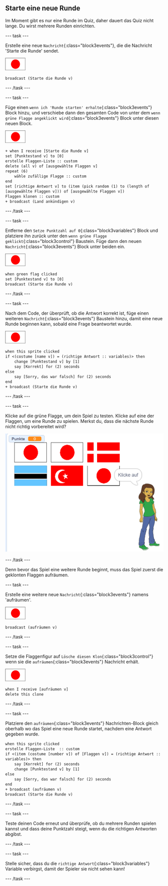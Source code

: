 ## Starte eine neue Runde

Im Moment gibt es nur eine Runde im Quiz, daher dauert das Quiz nicht lange. Du wirst mehrere Runden einrichten.

--- task ---

Erstelle eine neue `Nachricht`{:class="block3events"}, die die Nachricht 'Starte die Runde' sendet.

![Flaggenfigur](images/flag-sprite.png)

```blocks3
broadcast (Starte die Runde v)
```

--- /task ---

--- task ---

Füge einen `wenn ich 'Runde starten' erhalte`{:class="block3events"} Block hinzu, und verschiebe dann den gesamten Code von unter dem `wenn grüne Flagge angeklickt wird`{:class="block3events"} Block unter diesen neuen Block.

![Flaggenfigur](images/flag-sprite.png)

```blocks3
+ when I receive [Starte die Runde v]
set [Punktestand v] to [0]
erstelle Flaggen-Liste :: custom
delete (all v) of [ausgewählte Flaggen v]
repeat (6)
    wähle zufällige Flagge :: custom
end
set [richtige Antwort v] to (item (pick random (1) to (length of [ausgewählte Flaggen v])) of [ausgewählte Flaggen v])
Flaggen klonen :: custom
+ broadcast (Land ankündigen v)
```

--- /task ---

--- task ---

Entferne den `Setze Punktzahl auf 0`{:class="block3variables"} Block und platziere ihn zurück unter den `wenn grüne Flagge geklickt`{:class="block3control"} Baustein. Füge dann den neuen `Nachricht`{:class="block3events"} Block unter beiden ein.

![Flaggenfigur](images/flag-sprite.png)

```blocks3
when green flag clicked
set [Punktestand v] to [0]
broadcast (Starte die Runde v)
```

--- /task ---

--- task ---

Nach dem Code, der überprüft, ob die Antwort korrekt ist, füge einen weiteren `Nachricht`{:class="block3events"} Baustein hinzu, damit eine neue Runde beginnen kann, sobald eine Frage beantwortet wurde.

![Flaggenfigur](images/flag-sprite.png)

```blocks3
when this sprite clicked
if <(costume [name v]) = (richtige Antwort :: variables)> then
    change [Punktestand v] by [1]
    say [Korrekt] for (2) seconds
else
    say [Sorry, das war falsch] for (2) seconds
end
+ broadcast (Starte die Runde v)
```

--- /task ---

--- task ---

Klicke auf die grüne Flagge, um dein Spiel zu testen. Klicke auf eine der Flaggen, um eine Runde zu spielen. Merkst du, dass die nächste Runde nicht richtig vorbereitet wird?

![Nächste Runde funktioniert nicht](images/next-round-does-not-work.png)

--- /task ---

Denn bevor das Spiel eine weitere Runde beginnt, muss das Spiel zuerst die geklonten Flaggen aufräumen.

--- task ---

Erstelle eine weitere neue `Nachricht`{:class="block3events"} namens 'aufräumen'.

![Flaggenfigur](images/flag-sprite.png)

```blocks3
broadcast (aufräumen v)
```

--- /task ---

--- task ---

Setze die Flaggenfigur auf `Lösche diesen Klon`{:class="block3control"} wenn sie die `aufräumen`{:class="block3events"} Nachricht erhält.

![Flaggenfigur](images/flag-sprite.png)

```blocks3
when I receive [aufräumen v]
delete this clone
```

--- /task ---

--- task ---

Platziere den `aufräumen`{:class="block3events"} Nachrichten-Block gleich oberhalb wo das Spiel eine neue Runde startet, nachdem eine Antwort gegeben wurde.

```blocks3
when this sprite clicked
erstelle Flaggen-Liste  :: custom
if <(item (costume [number v]) of [Flaggen v]) = (richtige Antwort :: variables)> then
    say [Korrekt] for (2) seconds
    change [Punktestand v] by [1]
else
    say [Sorry, das war falsch] for (2) seconds
end
+ broadcast (aufräumen v)
broadcast (Starte die Runde v)
```

--- /task ---

--- task ---

Teste deinen Code erneut und überprüfe, ob du mehrere Runden spielen kannst und dass deine Punktzahl steigt, wenn du die richtigen Antworten abgibst.

--- /task ---

--- task ---

Stelle sicher, dass du die `richtige Antwort`{:class="block3variables"} Variable verbirgst, damit der Spieler sie nicht sehen kann!

--- /task ---